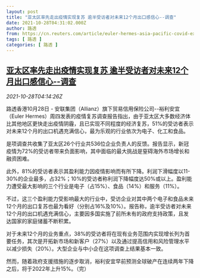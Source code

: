 ```yaml
---
layout: post
title: "亚太区率先走出疫情实现复苏 逾半受访者对未来12个月出口感信心--调查"
date: 2021-10-28T04:31:02.000Z
author: 路透
from: https://cn.reuters.com/article/euler-hermes-asia-pacific-covid-export-1-idCNKBS2HI0DV
tags: [ 路透 ]
categories: [ 路透 ]
---
```

<!--1635395462000-->
[亚太区率先走出疫情实现复苏 逾半受访者对未来12个月出口感信心--调查](https://cn.reuters.com/article/euler-hermes-asia-pacific-covid-export-1-idCNKBS2HI0DV)
------

<div>
<div><i>2021-10-28T04:14:26Z</i></div><p>路透香港10月28日 - 安联集团（Allianz）旗下贸易信用保险公司--裕利安宜（Euler Hermes）周四发表的疫情复苏调查报告指出，由于亚太区大多数经济体比其他地区更快走出疫情阴霾，且已实现不同程度的经济复苏，51%的受访者表示对未来12个月的出口机遇充满信心，最为乐观的行业依次为电子、化工和食品。</p><p>是项调查共收集了亚太区26个行业共536位企业负责人的反馈。报告显示，新冠疫情为72%的受访者带来负面影响，其中面临的最大挑战是窒碍海外市场增长和融资困难。</p><p>此外，81%的受访者表示其盈利能力因疫情影响而有所下降。利润下滑幅度以11-30%的企业最多，占32%；10%的受访者称利润下降幅度达50%或以上。盈利能力遭受最大影响的三个行业是电子（占15%）、食品（14%）和服务（11%）。</p><p>不过，这三个盈利能力受影响最大的行业中，受访企业对其中两个电子和食品未来12个月的出口复苏也最为看好（分别占16%及10%）。报告称，逾半受访者对未来12个月的出口机遇充满信心，主要因多国实施了前所未有的政府支持政策，且发达国家的家庭储蓄不断积累。</p><p>对于未来12个月的业务重点，38%的受访者将在现有业务范围内实现增长列为首要任务，其次是开拓新市场和新客户（27%）以及通过提高信用和风险管理水平以减少损失（20%）。大型企业与中小企在这项调查上结果基本一致。</p><p>然而，随着政府支援措施的逐步取消，裕利安宜早前预测全球破产在连续两年下降之后，将于2022年上升15%。（完）</p>
</div>
